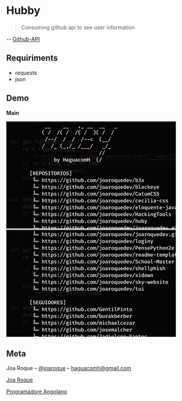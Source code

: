 # Hubby

> Consuming github api to see user information

--
[Github-API](https://api.github.com)

## Requiriments
* requests
* json

## Demo

 __Main__

![](./screenshots/main.png)
![](./screenshots/main2.png)

## Meta

Joa Roque – [@joaroque](https://facebook.com/100025057463273) – haguacomh@gmail.com

[Joa Roque](https://github.com/joaroque)

[Programadore Angolano](https://pangolano.github.io)
